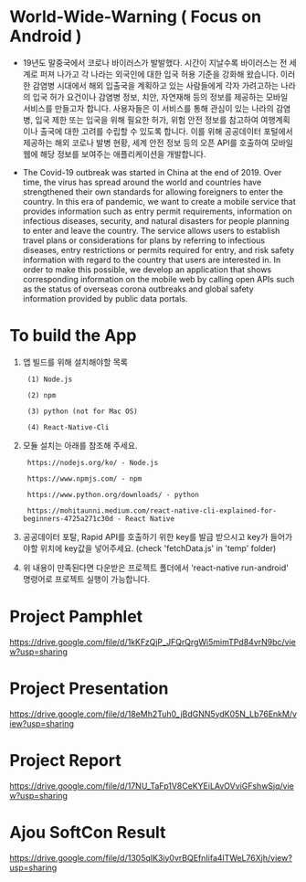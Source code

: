 # World-Wide-Warning ( Focus on Android )
- 19년도 말중국에서 코로나 바이러스가 발발했다. 시간이 지날수록 바이러스는 전 세계로 퍼져 나가고 각 나라는 외국인에 대한 입국 허용 기준을 강화해 왔습니다.
이러한 감염병 시대에서 해외 입출국을 계획하고 있는 사람들에게 각자 가려고하는 나라의 입국 허가 요건이나 감염병 정보, 치안, 자연재해 등의 정보를 제공하는 모바일 서비스를 만들고자 합니다.
사용자들은 이 서비스를 통해 관심이 있는 나라의 감염병, 입국 제한 또는 입국을 위해 필요한 허가, 위험 안전 정보를 참고하여 여행계획 이나 출국에 대한 고려를 수립할 수 있도록 합니다.
이를 위해 공공데이터 포털에서 제공하는 해외 코로나 발병 현황, 세계 안전 정보 등의 오픈 API를 호출하여 모바일 웹에 해당 정보를 보여주는 애플리케이션을 개발합니다.


- The Covid-19 outbreak was started in China at the end of 2019.  Over time, the virus has spread around the world and countries have strengthened their own standards for allowing foreigners to enter the country. 
In this era of pandemic, we want to create a mobile service that provides information such as entry permit requirements, information on infectious diseases, security, and natural disasters for people planning to enter and leave the country. 
The service allows users to establish travel plans or considerations for plans by referring to infectious diseases, entry restrictions or permits required for entry, and risk safety information with regard to the country that users are interested in. 
In order to make this possible, we develop an application that shows corresponding information on the mobile web by calling open APIs such as the status of overseas corona outbreaks and global safety information provided by public data portals. 

# To build the App
1. 앱 빌드를 위해 설치해야할 목록

        (1) Node.js

        (2) npm

        (3) python (not for Mac OS)

        (4) React-Native-Cli

2. 모듈 설치는 아래를 참조해 주세요.

        https://nodejs.org/ko/ - Node.js 

        https://www.npmjs.com/ - npm 

        https://www.python.org/downloads/ - python 

        https://mohitaunni.medium.com/react-native-cli-explained-for-beginners-4725a271c30d - React Native

3. 공공데이터 포탈, Rapid API를 호출하기 위한 key를 발급 받으시고 key가 들어가야할 위치에 key값을 넣어주세요. (check 'fetchData.js' in 'temp' folder)

4. 위 내용이 만족된다면 다운받은 프로젝트 폴더에서 'react-native run-android' 명령어로 프로젝트 실행이 가능합니다.

# Project Pamphlet
https://drive.google.com/file/d/1kKFzQjP_JFQrQrgWi5mimTPd84vrN9bc/view?usp=sharing

# Project Presentation
https://drive.google.com/file/d/18eMh2Tuh0_jBdGNN5ydK05N_Lb76EnkM/view?usp=sharing

# Project Report
https://drive.google.com/file/d/17NU_TaFp1V8CeKYEiLAvOVviGFshwSjq/view?usp=sharing

# Ajou SoftCon Result
https://drive.google.com/file/d/1305qIK3iy0vrBQEfnIifa4lTWeL76Xjh/view?usp=sharing
